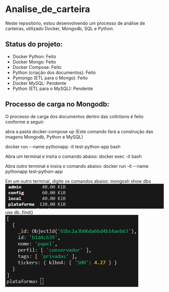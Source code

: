 # Analise_de_carteira
Neste repositório, estou desenvolvendo um processo de análise de carteiras, utilizado Docker, Mongodb, SQL e Python. 

## Status do projeto:
* Docker Python: Feito
* Docker Mongo: Feito
* Docker Compose: Feito
* Python (criação dos documentos): Feito
* Pymongo (ETL para o Mongo): Feito
* Docker MySQL: Pendente
* Python (ETL para o MySQL): Pendente

## Processo de carga no Mongodb:
O processo de carga dos documentos dentro das collctions é feito conforme a seguir:

abra a pasta 
docker-compose up (Este comando fará a construção das imagens Mongodb, Python e MySQL)

docker run --name pythonapp  -it  test-python-app bash

Abra um terminal e insira o comando abaixo: 
docker exec -it <mongo container> bash

Abra outro terminal e insira o comando abaixo:
docker run -it --name pythonapp test-python-app

Em um outro terminal, digite os comandos abaixo:
mongosh
show dbs
![alt text](imagens/show_dbs.png)
use <banco de dados>
db.<collection>.find()
![alt text](imagens/collection_find.png)



